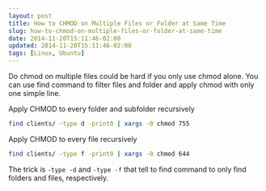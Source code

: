 ```yaml
---
layout: post
title: How to CHMOD on Multiple Files or Folder at Same Time
slug: how-to-chmod-on-multiple-files-or-folder-at-same-time
date: 2014-11-20T15:11:46-02:00
updated: 2014-11-20T15:11:46-02:00
tags: [Linux, Ubuntu]
---
```


Do chmod on multiple files could be hard if you only use chmod alone.
You can use find command to filter files and folder and apply chmod with only one simple line.

<!-- more -->

Apply CHMOD to every folder and subfolder recursively

```bash
find clients/ -type d -print0 | xargs -0 chmod 755
```

Apply CHMOD to every file recursively

```bash
find clients/ -type f -print0 | xargs -0 chmod 644
```

The trick is <code>-type -d</code> and <code>-type -f</code> that tell to find command
to only find folders and files, respectively.

